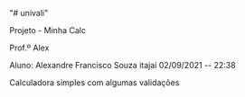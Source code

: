 "# univali" 

Projeto - Minha Calc

Prof.º Alex

Aluno: Alexandre Francisco Souza
itajaí 02/09/2021 -- 22:38

Calculadora simples com algumas validações
